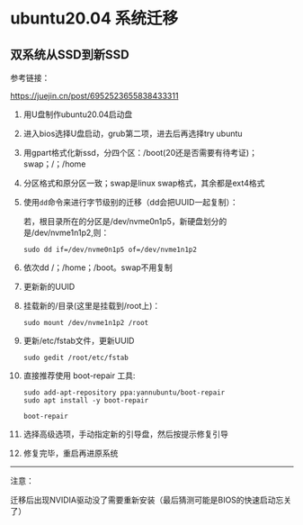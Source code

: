# ubuntu20.04 系统迁移

## 双系统从SSD到新SSD

参考链接：

https://juejin.cn/post/6952523655838433311

1. 用U盘制作ubuntu20.04启动盘

2. 进入bios选择U盘启动，grub第二项，进去后再选择try ubuntu

3. 用gpart格式化新ssd，分四个区：/boot(20还是否需要有待考证)；swap；/；/home

4. 分区格式和原分区一致；swap是linux swap格式，其余都是ext4格式

5. 使用`dd`命令来进行字节级别的迁移（dd会把UUID一起复制）：

   若，根目录所在的分区是/dev/nvme0n1p5，新硬盘划分的是/dev/nvme1n1p2,则：

   ````shell
   sudo dd if=/dev/nvme0n1p5 of=/dev/nvme1n1p2
   ````

6. 依次dd /；/home；/boot。swap不用复制

7. 更新新的UUID

8. 挂载新的/目录(这里是挂载到/root上)：

   ````shell
   sudo mount /dev/nvme1n1p2 /root
   ````

9. 更新/etc/fstab文件，更新UUID

   ````
   sudo gedit /root/etc/fstab
   ````

10. 直接推荐使用 boot-repair 工具:

    ````
    sudo add-apt-repository ppa:yannubuntu/boot-repair
    sudo apt install -y boot-repair
    
    boot-repair
    ````

11. 选择高级选项，手动指定新的引导盘，然后按提示修复引导
12. 修复完毕，重启再进原系统

------

注意：

迁移后出现NVIDIA驱动没了需要重新安装（最后猜测可能是BIOS的快速启动忘关了）